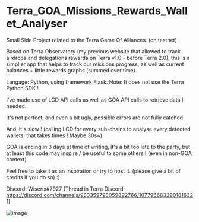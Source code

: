# Terra_GOA_Missions_Rewards_Wallet_Analyser

Small Side Project related to the Terra Game Of Alliances. (on testnet)

Based on Terra Observatory (my previous website that allowed to track airdrops and delegations rewards on Terra v1.0 - before Terra 2.0), this is a simplier app that helps to track our missions progress, as well as current balances + little rewards graphs (summed over time).

Langage: Python, using framework Flask.
Note: It does not use the Terra Python SDK !

I've made use of LCD API calls as well as GOA API calls to retrieve data I needed. 

It's not perfect, and even a bit ugly, possible errors are not fully catched.

And, it's slow ! (calling LCD for every sub-chains to analyse every detected wallets, that takes times ! Maybe 30s~)


GOA is ending in 3 days at time of writing, it's a bit too late to the party, but at least this code may inspire / be useful to some others !
(even in non-GOA context)


Feel free to take it as an inspiration or try to host it. (please give a bit of credits if you do so) :)

Discord: Wiserix#7927
(Thread in Terra Discord: https://discord.com/channels/983359798059892766/1077966832901816321)

![image](https://user-images.githubusercontent.com/9263703/221986219-4795945b-932b-40a4-bfd3-9ba41f1653d9.png)

